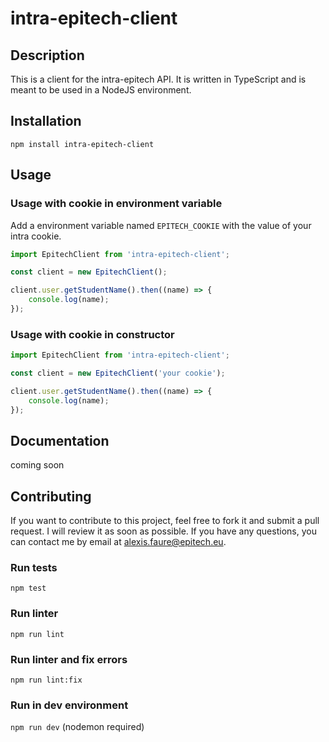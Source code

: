 # intra-epitech-client

## Description

This is a client for the intra-epitech API. It is written in TypeScript and is meant to be used in a NodeJS environment.

## Installation

```npm install intra-epitech-client```

## Usage

### Usage with cookie in environment variable

Add a environment variable named `EPITECH_COOKIE` with the value of your intra cookie.

```typescript
import EpitechClient from 'intra-epitech-client';

const client = new EpitechClient();

client.user.getStudentName().then((name) => {
    console.log(name);
});
```

### Usage with cookie in constructor

```typescript
import EpitechClient from 'intra-epitech-client';

const client = new EpitechClient('your cookie');

client.user.getStudentName().then((name) => {
    console.log(name);
});
```

## Documentation

coming soon

## Contributing

If you want to contribute to this project, feel free to fork it and submit a pull request. I will review it as soon as possible. If you have any questions, you can contact me by email at [alexis.faure@epitech.eu](mailto:alexis.faure@epitech.eu).

### Run tests

```npm test```

### Run linter

```npm run lint```

### Run linter and fix errors

```npm run lint:fix```

### Run in dev environment

```npm run dev``` (nodemon required)
